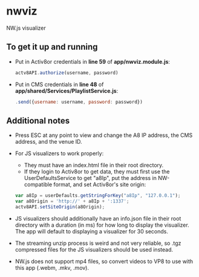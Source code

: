 # nwviz
NW.js visualizer

## To get it up and running
- Put in Activ8or credentials in **line 59** of **app/nwviz.module.js**:  
   ```javascript
   actv8API.authorize(username, password)
   ```
   
- Put in CMS credentials in **line 48** of **app/shared/Services/PlaylistService.js**:  
   ```javascript
   .send({username: username, password: password})
   ```
  
## Additional notes
- Press ESC at any point to view and change the A8 IP address, the CMS address, and the venue ID.

- For JS visualizers to work properly:
  - They must have an index.html file in their root directory. 
  - If they login to Activ8or to get data, they must first use the UserDefaultsService to get "a8Ip", put the address in NW-compatible format, and set Activ8or's site origin:
  ```javascript
  var a8Ip = userDefaults.getStringForKey("a8Ip", "127.0.0.1"); 
  var a8Origin = 'http://' + a8Ip + ':1337';
  actv8API.setSiteOrigin(a8Origin);
  ```
    
- JS visualizers should additionally have an info.json file in their root directory with a duration (in ms) for how long to display the visualizer. The app will default to displaying a visualizer for 30 seconds.

- The streaming unzip process is weird and not very reliable, so .tgz compressed files for the JS visualizers should be used instead.

- NW.js does not support mp4 files, so convert videos to VP8 to use with this app (.webm, .mkv, .mov).
